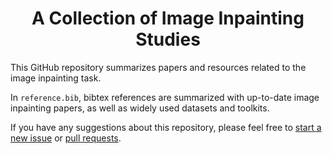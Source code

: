 <p align="center">
  <h1 align="center">A Collection of Image Inpainting Studies</h1>

This GitHub repository summarizes papers and resources related to the image inpainting task. 

In `reference.bib`, bibtex references are summarized with up-to-date image inpainting papers, as well as widely used datasets and toolkits.

If you have any suggestions about this repository, please feel free to [start a new issue](https://github.com/synlp/T2V-Review/issues/new) or [pull requests](https://github.com/synlp/T2V-Review/pulls).